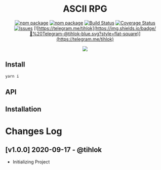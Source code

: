 <h1 align="center">ASCII RPG</h1>

<div align="center">

[![npm package](https://img.shields.io/npm/v/@pixelfox/ascii-rpg?logo=npm&style=flat-square&color=red)](https://www.npmjs.org/package/node-telegram-bot-api)
[![npm package](https://img.shields.io/github/release/PixelFoxGames/ascii-rpg.svg?label=GPR&logo=github)](https://github.com/PixelFoxGames/ascii-rpg/packages/404811)
[![Build Status](https://travis-ci.org/PixelFoxGames/ascii-rpg.svg?branch=master)](https://travis-ci.org/PixelFoxGames/ascii-rpg)
[![Coverage Status](https://codecov.io/gh/PixelFoxGames/ascii-rpg/branch/master/graph/badge.svg)](https://codecov.io/gh/PixelFoxGames/ascii-rpg)
[![Issues](https://img.shields.io/github/issues/PixelFoxGames/ascii-rpg)](https://img.shields.io/github/issues/PixelFoxGames/ascii-rpg)
[![https://telegram.me/tihlok](https://img.shields.io/badge/💬%20Telegram-@tihlok-blue.svg?style=flat-square)](https://telegram.me/tihlok)

<img src="https://codecov.io/gh/PixelFoxGames/ascii-rpg/branch/master/graphs/sunburst.svg"/>

</div>

## Install

```sh
yarn i
```

## API

## Installation

# Changes Log

## [v1.0.0] 2020-09-17 - @tihlok
- Initializing Project
